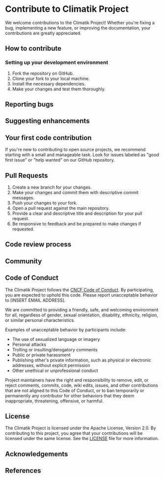 # Contribute to Climatik Project
We welcome contributions to the Climatik Project! Whether you're fixing a bug, implementing a new feature, or improving the documentation, your contributions are greatly appreciated.

## How to contribute

### Setting up your development environment

1. Fork the repository on GitHub.
2. Clone your fork to your local machine.
3. Install the necessary dependencies.
4. Make your changes and test them thoroughly.


## Reporting bugs

## Suggesting enhancements

## Your first code contribution
If you're new to contributing to open source projects, we recommend starting with a small and manageable task. Look for issues labeled as "good first issue" or "help wanted" on our GitHub repository.

## Pull Requests
1. Create a new branch for your changes.
2. Make your changes and commit them with descriptive commit messages.
3. Push your changes to your fork.
4. Open a pull request against the main repository.
5. Provide a clear and descriptive title and description for your pull request.
6. Be responsive to feedback and be prepared to make changes if requested.



## Code review process

## Community

## Code of Conduct
The Climatik Project follows the [CNCF Code of Conduct](https://github.com/cncf/foundation/blob/main/code-of-conduct.md). By participating, you are expected to uphold this code. Please report unacceptable behavior to [INSERT EMAIL ADDRESS].

We are committed to providing a friendly, safe, and welcoming environment for all, regardless of gender, sexual orientation, disability, ethnicity, religion, or similar personal characteristics.

Examples of unacceptable behavior by participants include:

- The use of sexualized language or imagery
- Personal attacks
- Trolling or insulting/derogatory comments
- Public or private harassment
- Publishing other's private information, such as physical or electronic addresses, without explicit permission
- Other unethical or unprofessional conduct

Project maintainers have the right and responsibility to remove, edit, or reject comments, commits, code, wiki edits, issues, and other contributions that are not aligned to this Code of Conduct, or to ban temporarily or permanently any contributor for other behaviors that they deem inappropriate, threatening, offensive, or harmful.



## License
The Climatik Project is licensed under the Apache License, Version 2.0. By contributing to this project, you agree that your contributions will be licensed under the same license. See the [LICENSE](https://github.com/Climatik-Project/Climatik-Project/blob/main/LICENSE) file for more information.


## Acknowledgements

## References
